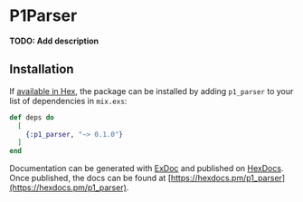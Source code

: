 # P1Parser

**TODO: Add description**

## Installation

If [available in Hex](https://hex.pm/docs/publish), the package can be installed
by adding `p1_parser` to your list of dependencies in `mix.exs`:

```elixir
def deps do
  [
    {:p1_parser, "~> 0.1.0"}
  ]
end
```

Documentation can be generated with [ExDoc](https://github.com/elixir-lang/ex_doc)
and published on [HexDocs](https://hexdocs.pm). Once published, the docs can
be found at [https://hexdocs.pm/p1_parser](https://hexdocs.pm/p1_parser).

